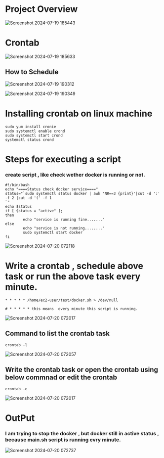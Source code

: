 # Project Overview
![Screenshot 2024-07-19 185443](https://github.com/user-attachments/assets/3af0e3c8-873d-49be-8441-58ac77bd224c)

# Crontab
![Screenshot 2024-07-19 185633](https://github.com/user-attachments/assets/c80b084e-e862-4648-857b-85e944efb37d)

## How to Schedule
![Screenshot 2024-07-19 190312](https://github.com/user-attachments/assets/497ca578-ed95-4488-ac28-ab1f76b7c3f9)


![Screenshot 2024-07-19 190349](https://github.com/user-attachments/assets/d052e70e-c5b4-4487-a83e-b5f6f2e04a03)

# Installing crontab on linux machine

```
sudo yum install cronie
sudo systemctl enable crond
sudo systemctl start crond
systemctl status crond
```
# Steps for executing a script
### create script , like check wether docker is running or not.
```
#!/bin/bash
echo "====Status check docker service===="
status="`sudo systemctl status docker | awk 'NR==3 {print}'|cut -d ':' -f 2 |cut -d '(' -f 1
`"
echo $status
if [ $status = "active" ];
then
        echo "service is running fine......."
else
        echo "service is not running........"
        sudo systemctl start docker
fi
```

![Screenshot 2024-07-20 072118](https://github.com/user-attachments/assets/e917328a-5c0c-4cee-9774-146e62e968d6)

# Write a crontab , schedule above task or run the above task every minute.

```
* * * * * /home/ec2-user/test/docker.sh > /dev/null

# * * * * * this means  every minute this script is running.
```
![Screenshot 2024-07-20 072017](https://github.com/user-attachments/assets/73885d4f-89c2-4895-8ba7-38d366bac08b)


## Command to list the crontab task
```
crontab -l
```
![Screenshot 2024-07-20 072057](https://github.com/user-attachments/assets/0a02dbd8-e0ae-4b71-a62f-baf0b627591d)

## Write the crontab task or open the crontab using below commnad or edit the crontab
```
crontab -e
```
![Screenshot 2024-07-20 072017](https://github.com/user-attachments/assets/73885d4f-89c2-4895-8ba7-38d366bac08b)


# OutPut 
### I am trying to stop the docker , but docker still in active status , because main.sh script is running evry minute.
![Screenshot 2024-07-20 072737](https://github.com/user-attachments/assets/679ebbdf-4182-45a4-9140-7e180f231f25)
